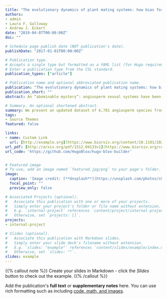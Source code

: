 ```yaml
---
title: "The evolutionary dynamics of plant mating systems: how bias for studying′ interesting′ plant reproductive systems could backfire"
authors:
- admin
- Laura F. Galloway
- Andrew J. Eckert
date: "2019-04-07T00:00:00Z"
doi: ""

# Schedule page publish date (NOT publication's date).
publishDate: "2017-01-01T00:00:00Z"

# Publication type.
# Accepts a single type but formatted as a YAML list (for Hugo requirements).
# Enter a publication type from the CSL standard.
publication_types: ["article"]

# Publication name and optional abbreviated publication name.
publication: "The evolutionary dynamics of plant mating systems: how bias for studying′ interesting′ plant reproductive systems could backfire"
publication_short: ""
abstract: An “abominable mystery”: angiosperm sexual systems have been a source of both interest and frustration for the botanical community since Darwin. The evolutionary stability, overall frequency, and distribution of self-fertilization and mixed-mating systems have been explored in a variety of studies. However, there has been no recent study which directly addresses our knowledge of mating systems across families, the adequacy of existing data, or the potential for biases. Here we present an updated dataset of mating systems across flowering plants covering 6,781 species and 212 families based on a synthesis of existing reviews and an original literature review using Web of Science. We assess the adequacy of this data by evaluating for bias indicating enrichment of certain families or sexual systems. We find that the vast majority of our data on mating systems comes from a small number of disproportionally sampled families, and that families with significant proportions of dioecious or monoecious species are much more likely to be undersampled. Our results show that the frequency of selfing in angiosperms is overestimated, possibly due to increased research interest in selfing and mixed-mating systems. This suggests that systematic study bias may mean we know less about this vital facet of plant life than we think.

# Summary. An optional shortened abstract.
summary: We present an updated dataset of 6,781 angiosperm species from 212 families with known mating systems. We show that, based on this information, we may be mis-estimating the frequency of selfing and mixed-mating in angiosperm. 
tags:
- Source Themes
featured: false

links:
- name: Custom Link
  url: [http://example.org](https://www.biorxiv.org/content/10.1101/2024.06.18.599380v2.abstract)
url_pdf: [http://arxiv.org/pdf/1512.04133v1](https://www.biorxiv.org/content/10.1101/2024.06.18.599380v2.full.pdf+html)
url_code: 'https://github.com/HugoBlox/hugo-blox-builder'


# Featured image
# To use, add an image named `featured.jpg/png` to your page's folder. 
image:
  caption: 'Image credit: [**Unsplash**](https://unsplash.com/photos/s9CC2SKySJM)'
  focal_point: ""
  preview_only: false

# Associated Projects (optional).
#   Associate this publication with one or more of your projects.
#   Simply enter your project's folder or file name without extension.
#   E.g. `internal-project` references `content/project/internal-project/index.md`.
#   Otherwise, set `projects: []`.
projects:
- internal-project

# Slides (optional).
#   Associate this publication with Markdown slides.
#   Simply enter your slide deck's filename without extension.
#   E.g. `slides: "example"` references `content/slides/example/index.md`.
#   Otherwise, set `slides: ""`.
slides: example
---
```


{{% callout note %}}
Create your slides in Markdown - click the *Slides* button to check out the example.
{{% /callout %}}

Add the publication's **full text** or **supplementary notes** here. You can use rich formatting such as including [code, math, and images](https://docs.hugoblox.com/content/writing-markdown-latex/).

